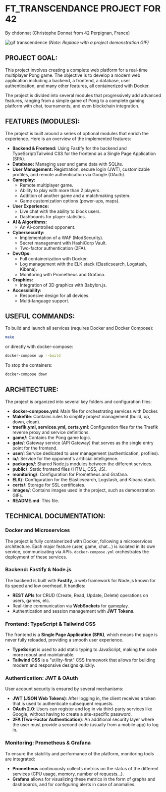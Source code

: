 # FT_TRANSCENDANCE PROJECT FOR 42
By chdonnat (Christophe Donnat from 42 Perpignan, France)

![gif transcendence](images/transcendence_gif_placeholder.gif)
*(Note: Replace with a project demonstration GIF)*

## PROJECT GOAL:
This project involves creating a complete web platform for a real-time multiplayer Pong game. The objective is to develop a modern web application including a backend, a frontend, a database, user authentication, and many other features, all containerized with Docker.

The project is divided into several modules that progressively add advanced features, ranging from a simple game of Pong to a complete gaming platform with chat, tournaments, and even blockchain integration.

## FEATURES (MODULES):
The project is built around a series of optional modules that enrich the experience. Here is an overview of the implemented features:

*   **Backend & Frontend:** Using Fastify for the backend and TypeScript/Tailwind CSS for the frontend as a Single Page Application (SPA).
*   **Database:** Managing user and game data with SQLite.
*   **User Management:** Registration, secure login (JWT), customizable profiles, and remote authentication via Google (OAuth).
*   **Gameplay:**
    *   Remote multiplayer game.
    *   Ability to play with more than 2 players.
    *   Addition of another game and a matchmaking system.
    *   Game customization options (power-ups, maps).
*   **User Experience:**
    *   Live chat with the ability to block users.
    *   Dashboards for player statistics.
*   **AI & Algorithms:**
    *   An AI-controlled opponent.
*   **Cybersecurity:**
    *   Implementation of a WAF (ModSecurity).
    *   Secret management with HashiCorp Vault.
    *   Two-factor authentication (2FA).
*   **DevOps:**
    *   Full containerization with Docker.
    *   Log management with the ELK stack (Elasticsearch, Logstash, Kibana).
    *   Monitoring with Prometheus and Grafana.
*   **Graphics:**
    *   Integration of 3D graphics with Babylon.js.
*   **Accessibility:**
    *   Responsive design for all devices.
    *   Multi-language support.

## USEFUL COMMANDS:
To build and launch all services (requires Docker and Docker Compose):
```bash
make
```
or directly with docker-compose:
```bash
docker-compose up --build
```

To stop the containers:
```bash
docker-compose down
```

## ARCHITECTURE:
The project is organized into several key folders and configuration files:
- **docker-compose.yml**: Main file for orchestrating services with Docker.
- **Makefile**: Contains rules to simplify project management (build, up, down, clean).
- **traefik.yml, services.yml, certs.yml**: Configuration files for the Traefik reverse proxy and service definitions.
- **game/**: Contains the Pong game logic.
- **gate/**: Gateway service (API Gateway) that serves as the single entry point for the frontend.
- **user/**: Service dedicated to user management (authentication, profiles).
- **ia/**: Service for the opponent's artificial intelligence.
- **packages/**: Shared Node.js modules between the different services.
- **public/**: Static frontend files (HTML, CSS, JS).
- **monitoring/**: Configuration for Prometheus and Grafana.
- **ELK/**: Configuration for the Elasticsearch, Logstash, and Kibana stack.
- **certs/**: Storage for SSL certificates.
- **images/**: Contains images used in the project, such as demonstration GIFs.
- **README.md**: This file.

## TECHNICAL DOCUMENTATION:

### Docker and Microservices
The project is fully containerized with Docker, following a microservices architecture. Each major feature (user, game, chat...) is isolated in its own service, communicating via APIs. `docker-compose.yml` orchestrates the deployment of these services.

### Backend: Fastify & Node.js
The backend is built with **Fastify**, a web framework for Node.js known for its speed and low overhead. It handles:
- **REST APIs** for CRUD (Create, Read, Update, Delete) operations on users, games, etc.
- Real-time communication via **WebSockets** for gameplay.
- Authentication and session management with **JWT Tokens**.

### Frontend: TypeScript & Tailwind CSS
The frontend is a **Single Page Application (SPA)**, which means the page is never fully reloaded, providing a smooth user experience.
- **TypeScript** is used to add static typing to JavaScript, making the code more robust and maintainable.
- **Tailwind CSS** is a "utility-first" CSS framework that allows for building modern and responsive designs quickly.

### Authentication: JWT & OAuth
User account security is ensured by several mechanisms:
- **JWT (JSON Web Tokens)**: After logging in, the client receives a token that is used to authenticate subsequent requests.
- **OAuth 2.0**: Users can register and log in via third-party services like Google, without having to create a site-specific password.
- **2FA (Two-Factor Authentication)**: An additional security layer where the user must provide a second code (usually from a mobile app) to log in.

### Monitoring: Prometheus & Grafana
To ensure the stability and performance of the platform, monitoring tools are integrated:
- **Prometheus** continuously collects metrics on the status of the different services (CPU usage, memory, number of requests...).
- **Grafana** allows for visualizing these metrics in the form of graphs and dashboards, and for configuring alerts in case of anomalies.
